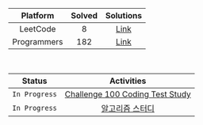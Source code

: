 |  Platform   | Solved |                                        Solutions                                         |
| :---------: | :----: | :--------------------------------------------------------------------------------------: |
|  LeetCode   |   8    |  [Link](https://github.com/sangbeomheo/PracticeCodingTest/tree/main/solutions/LeetCode)   |
| Programmers |  182   | [Link](https://github.com/sangbeomheo/PracticeCodingTest/tree/main/solutions/Programmers) |

<br>

|    Status     |                                          Activities                                          |
| :-----------: | :------------------------------------------------------------------------------------------: |
| `In Progress` | [Challenge 100 Coding Test Study](https://github.com/ellynhan/challenge100-codingtest-study) |
| `In Progress` |      [알고리즘 스터디](https://github.com/nincoding/algorithm-study)       |

